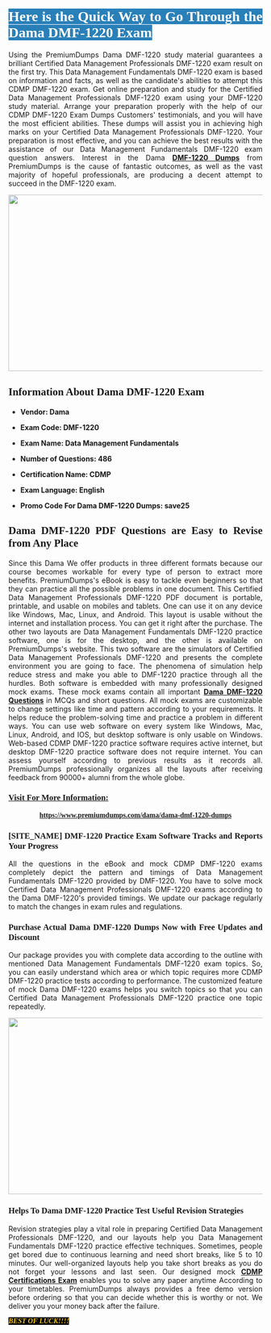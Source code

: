<h1 style="text-align: justify;"><span style="color:#ffffff;"><span style="font-family:Georgia,serif;"><strong><span style="background-color:#2980b9;">Here is the Quick Way to Go Through the Dama DMF-1220 Exam</span></strong></span></span></h1>

<p style="text-align: justify;">Using the PremiumDumps Dama DMF-1220 study material guarantees a brilliant Certified Data Management Professionals DMF-1220 exam result on the first try. This Data Management Fundamentals DMF-1220 exam is based on information and facts, as well as the candidate's abilities to attempt this CDMP DMF-1220 exam. Get online preparation and study for the Certified Data Management Professionals DMF-1220 exam using your DMF-1220 study material. Arrange your preparation properly with the help of our CDMP DMF-1220 Exam Dumps Customers' testimonials, and you will have the most efficient abilities. These dumps will assist you in achieving high marks on your Certified Data Management Professionals DMF-1220. Your preparation is most effective, and you can achieve the best results with the assistance of our Data Management Fundamentals DMF-1220 exam question answers. Interest in the Dama <a href="https://www.premiumdumps.com/dama/dama-dmf-1220-dumps"><strong>DMF-1220 </strong><b>Dumps</b></a> from PremiumDumps is the cause of fantastic outcomes, as well as the vast majority of hopeful professionals, are producing a decent attempt to succeed in the DMF-1220 exam.</p>

<p style="text-align: center;"><a href="https://www.premiumdumps.com/dama/dama-dmf-1220-dumps"><img alt="" src="https://i.imgur.com/VJaqCPg.jpeg" style="width: 700px; height: 350px;" /></a></p>

<h2 style="text-align: justify;"><span style="font-family:Georgia,serif;"><strong>Information About Dama DMF-1220 Exam</strong></span></h2>

<ul>
	<li>
	<p style="text-align: justify;"><b>Vendor: Dama</b></p>
	</li>
	<li>
	<p style="text-align: justify;"><b>Exam Code: DMF-1220</b></p>
	</li>
	<li>
	<p style="text-align: justify;"><b>Exam Name: Data Management Fundamentals</b></p>
	</li>
	<li>
	<p style="text-align: justify;"><b>Number of Questions: 486</b></p>
	</li>
	<li>
	<p style="text-align: justify;"><b>Certification Name: CDMP</b></p>
	</li>
	<li>
	<p style="text-align: justify;"><b>Exam Language: English</b></p>
	</li>
	<li>
	<p style="text-align: justify;"><b>Promo Code For Dama DMF-1220 Dumps: save25</b></p>
	</li>
</ul>

<h2 style="text-align: justify;"><span style="font-family:Georgia,serif;"><strong>Dama DMF-1220 PDF Questions are Easy to Revise from Any Place</strong></span></h2>

<p style="text-align: justify;">Since this Dama We offer products in three different formats because our course becomes workable for every type of person to extract more benefits. PremiumDumps's eBook is easy to tackle even beginners so that they can practice all the possible problems in one document. This Certified Data Management Professionals DMF-1220 PDF document is portable, printable, and usable on mobiles and tablets. One can use it on any device like Windows, Mac, Linux, and Android. This layout is usable without the internet and installation process. You can get it right after the purchase. The other two layouts are Data Management Fundamentals DMF-1220 practice software, one is for the desktop, and the other is available on PremiumDumps's website. This two software are the simulators of Certified Data Management Professionals DMF-1220 and presents the complete environment you are going to face. The phenomena of simulation help reduce stress and make you able to DMF-1220 practice through all the hurdles. Both software is embedded with many professionally designed mock exams. These mock exams contain all important <strong><a href="https://www.premiumdumps.com/dama/dama-dmf-1220-dumps">Dama DMF-1220 Questions</a></strong> in MCQs and short questions. All mock exams are customizable to change settings like time and pattern according to your requirements. It helps reduce the problem-solving time and practice a problem in different ways. You can use web software on every system like Windows, Mac, Linux, Android, and IOS, but desktop software is only usable on Windows. Web-based CDMP DMF-1220 practice software requires active internet, but desktop DMF-1220 practice software does not require internet. You can assess yourself according to previous results as it records all. PremiumDumps professionally organizes all the layouts after receiving feedback from 90000+ alumni from the whole globe.</p>

<h3><span style="font-family:Georgia,serif;"><strong><u>Visit For More Information:</u></strong></span></h3>

<p style="text-align: center;"><span style="font-size:14px;"><span style="font-family:Georgia,serif;"><strong><a href="https://www.premiumdumps.com/dama/dama-dmf-1220-dumps">https://www.premiumdumps.com/dama/dama-dmf-1220-dumps</a></strong></span></span></p>

<h3 style="text-align: justify;"><span style="font-family:Georgia,serif;"><strong><strong><strong>[SITE_NAME] DMF-1220 Practice Exam Software Tracks and Reports Your Progress</strong></strong></strong></span></h3>

<p style="text-align: justify;">All the questions in the eBook and mock CDMP DMF-1220 exams completely depict the pattern and timings of Data Management Fundamentals DMF-1220 provided by DMF-1220. You have to solve mock Certified Data Management Professionals DMF-1220 exams according to the Dama DMF-1220's provided timings. We update our package regularly to match the changes in exam rules and regulations.</p>

<h3 style="text-align: justify;"><span style="font-family:Georgia,serif;"><strong><strong><strong>Purchase Actual Dama DMF-1220 Dumps Now with Free Updates and Discount</strong></strong></strong></span></h3>

<p style="text-align: justify;">Our package provides you with complete data according to the outline with mentioned Data Management Fundamentals DMF-1220 exam topics. So, you can easily understand which area or which topic requires more CDMP DMF-1220 practice tests according to performance. The customized feature of mock Dama DMF-1220 exams helps you switch topics so that you can Certified Data Management Professionals DMF-1220 practice one topic repeatedly.</p>

<p style="text-align: center;"><strong><a href="https://www.premiumdumps.com/dama/dama-dmf-1220-dumps"><img alt="" src="https://i.imgur.com/F18GQwv.jpeg" style="width: 700px; height: 350px;" /></a></strong></p>

<h3 style="text-align: justify;"><span style="font-family:Georgia,serif;"><strong><strong><strong>Helps To Dama DMF-1220 Practice Test Useful Revision Strategies</strong></strong></strong></span></h3>

<p style="text-align: justify;">Revision strategies play a vital role in preparing Certified Data Management Professionals DMF-1220, and our layouts help you Data Management Fundamentals DMF-1220 practice effective techniques. Sometimes, people get bored due to continuous learning and need short breaks, like 5 to 10 minutes. Our well-organized layouts help you take short breaks as you do not forget your lessons and last seen. Our designed mock <strong><a href="https://www.premiumdumps.com/dama/cdmp-dumps">CDMP Certifications Exam</a></strong> enables you to solve any paper anytime According to your timetables. PremiumDumps always provides a free demo version before ordering so that you can decide whether this is worthy or not. We deliver you your money back after the failure.</p>

<p style="text-align: justify;"><span style="color:#f1c40f;"><strong><span style="font-family:Georgia,serif;"><span style="font-size:14px;"><em><strong><span style="background-color:#000000;">BEST OF LUCK!!!!</span></strong></em></span></span></strong></span></p>

